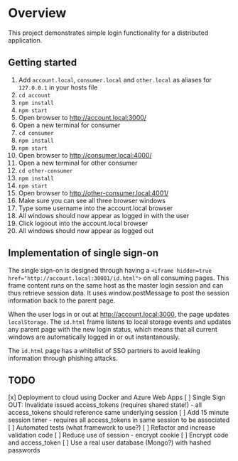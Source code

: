 Overview
========

This project demonstrates simple login functionality for a distributed application.

Getting started
---------------

1. Add `account.local`, `consumer.local` and `other.local` as aliases for `127.0.0.1` in your hosts file
1. `cd account`
1. `npm install`
1. `npm start`
1. Open browser to http://account.local:3000/
1. Open a new terminal for consumer
1. `cd consumer`
1. `npm install`
1. `npm start`
1. Open browser to http://consumer.local:4000/
1. Open a new terminal for other consumer
1. `cd other-consumer`
1. `npm install`
1. `npm start`
1. Open browser to http://other-consumer.local:4001/
1. Make sure you can see all three browser windows
1. Type some username into the account.local browser
1. All windows should now appear as logged in with the user
1. Click logoout into the account.local browser
1. All windows should now appear as logged out

Implementation of single sign-on
--------------------------------

The single sign-on is designed through having a `<iframe hidden=true href="http://account.local:30001/id.html">` on all consuming pages. This frame content runs on the same host as the master login session and can thus retrieve session data. It uses window.postMessage to post the session information back to the parent page.

When the user logs in or out at http://account.local:3000, the page updates `localStorage`. The `id.html` frame listens to local storage events and updates any parent page with the new login status, which means that all current windows are automatically logged in or out instantanously.

The `id.html` page has a whitelist of SSO partners to avoid leaking information through phishing attacks.

TODO
----

[x] Deployment to cloud using Docker and Azure Web Apps
[ ] Single Sign OUT: Invalidate issued access_tokens (requires shared state!) - all access_tokens should reference same underlying session
[ ] Add 15 minute session timer - requires all access_tokens in same session to be associated
[ ] Automated tests (what framework to use?)
[ ] Refactor and increase validation code
[ ] Reduce use of session - encrypt cookie
[ ] Encrypt code and access_token
[ ] Use a real user database (Mongo?) with hashed passwords
